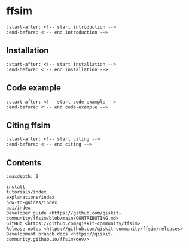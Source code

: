 # ffsim

```{include} ../README.md
:start-after: <!-- start introduction -->
:end-before: <!-- end introduction -->
```

## Installation

```{include} ../README.md
:start-after: <!-- start installation -->
:end-before: <!-- end installation -->
```

## Code example

```{include} ../README.md
:start-after: <!-- start code-example -->
:end-before: <!-- end code-example -->
```

## Citing ffsim

```{include} ../README.md
:start-after: <!-- start citing -->
:end-before: <!-- end citing -->
```

## Contents

```{toctree}
:maxdepth: 2

install
tutorials/index
explanations/index
how-to-guides/index
api/index
Developer guide <https://github.com/qiskit-community/ffsim/blob/main/CONTRIBUTING.md>
GitHub <https://github.com/qiskit-community/ffsim>
Release notes <https://github.com/qiskit-community/ffsim/releases>
Development branch docs <https://qiskit-community.github.io/ffsim/dev/>
```
